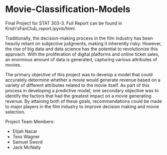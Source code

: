 # Movie-Classification-Models

Final Project for STAT 303-3. Full Report can be found in Krish'sFanClub_report.ipynb/html.

Traditionally, the decision-making process in the film industry has been heavily reliant on subjective judgments, making it inherently risky. However, the rise of big data and data science has the potential to revolutionize this approach. With the proliferation of digital platforms and online ticket sales, an enormous amount of data is generated, capturing various attributes of movies.

The primary objective of this project was to develop a model that could accurately determine whether a movie would generate revenue based on a variety of different attributes related to the movie itself. As part of this process in developing a predictive model, one secondary objective was to identify the factors that had the greatest impact on a movie generating revenue. By attaining both of these goals, recommendations could be made to major players in the film industry to improve decision making and movie selection.

Project Team Members:
- Elijah Nacar
- Tess Wagner
- Samuel Sword
- Jack McNally
